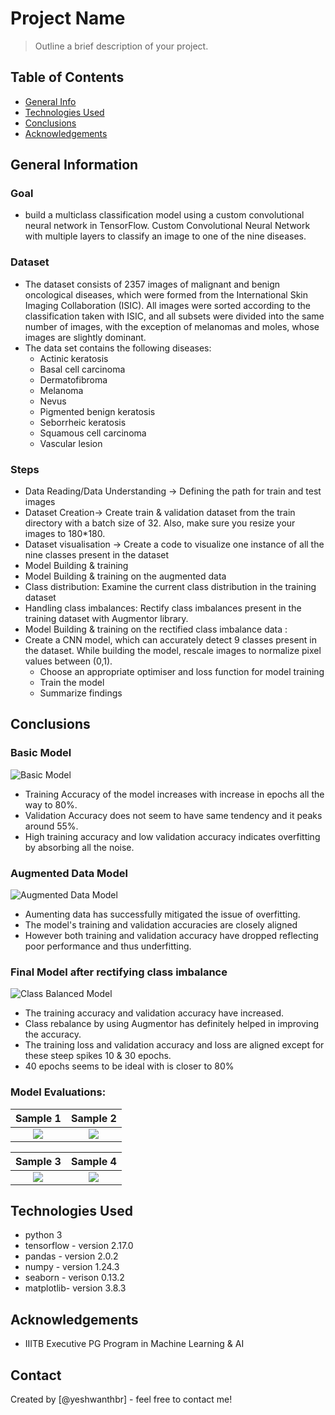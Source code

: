 # Project Name
> Outline a brief description of your project.


## Table of Contents
* [General Info](#general-information)
* [Technologies Used](#technologies-used)
* [Conclusions](#conclusions)
* [Acknowledgements](#acknowledgements)

<!-- You can include any other section that is pertinent to your problem -->

## General Information

### Goal
- build a multiclass classification model using a custom convolutional neural network in TensorFlow. Custom Convolutional Neural Network with multiple layers to classify an image to one of the nine diseases.

### Dataset
- The dataset consists of 2357 images of malignant and benign oncological diseases, which were formed from the International Skin Imaging Collaboration (ISIC). All images were sorted according to the classification taken with ISIC, and all subsets were divided into the same number of images, with the exception of melanomas and moles, whose images are slightly dominant.
- The data set contains the following diseases:
    - Actinic keratosis
    - Basal cell carcinoma
    - Dermatofibroma
    - Melanoma
    - Nevus
    - Pigmented benign keratosis
    - Seborrheic keratosis
    - Squamous cell carcinoma
    - Vascular lesion
 
### Steps
- Data Reading/Data Understanding → Defining the path for train and test images 
- Dataset Creation→ Create train & validation dataset from the train directory with a batch size of 32. Also, make sure you resize your images to 180*180.
- Dataset visualisation → Create a code to visualize one instance of all the nine classes present in the dataset 
- Model Building & training 
- Model Building & training on the augmented data
- Class distribution: Examine the current class distribution in the training dataset 
- Handling class imbalances: Rectify class imbalances present in the training dataset with Augmentor library.
- Model Building & training on the rectified class imbalance data :
- Create a CNN model, which can accurately detect 9 classes present in the dataset. While building the model, rescale images to normalize pixel values between (0,1).
    - Choose an appropriate optimiser and loss function for model training
    - Train the model
    - Summarize findings

## Conclusions
### Basic Model
![Basic Model](Base_Model.png)
- Training Accuracy of the model increases with increase in epochs all the way to 80%.
- Validation Accuracy does not seem to have same tendency and it peaks around 55%.
- High training accuracy and low validation accuracy indicates overfitting by absorbing all the noise.

### Augmented Data Model
![Augmented Data Model](Augmented_Data_Model.png)
- Aumenting data has successfully mitigated the issue of overfitting.
- The model's training and validation accuracies are closely aligned
- However both training and validation accuracy have dropped reflecting poor performance and thus underfitting.

### Final Model after rectifying class imbalance

![Class Balanced Model](Class_Balanced_Model.png)
- The training accuracy and validation accuracy have increased.
- Class rebalance by using Augmentor has definitely helped in improving the accuracy.
- The training loss and validation accuracy and loss are aligned except for these steep spikes 10 & 30 epochs. 
- 40 epochs seems to be ideal with is closer to 80%


### Model Evaluations:

Sample 1           |  Sample 2
:-------------------------:|:-------------------------:
![](Sample_1.png)  |  ![](Sample_2.png)

Sample 3           |  Sample 4
:-------------------------:|:-------------------------:
![](Sample_3.png)  |  ![](Sample_4.png)

## Technologies Used
- python 3
- tensorflow - version 2.17.0
- pandas - version 2.0.2
- numpy - version 1.24.3
- seaborn - verison 0.13.2
- matplotlib- version 3.8.3

## Acknowledgements
- IIITB Executive PG Program in Machine Learning & AI


## Contact
Created by [@yeshwanthbr] - feel free to contact me!